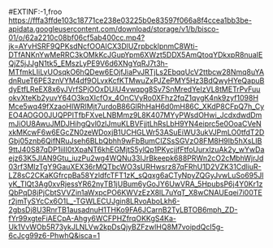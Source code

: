 #EXTINF:-1,froo
https://fffa3ffde103c18771ce238e03225b0e83597f066a8f4ccea1bb3be-apidata.googleusercontent.com/download/storage/v1/b/bisco-01/o/62a2210c08bf06cf5ab400cc.mp4?jk=AYvHSRF9QPKsdNcfOOAICX3DlUZrpbcklpnmC8Wti-DTfANKnYwMeRRC3kOMkKcJGupYpm6XWzt5DDX5AmQtoqYDkxpR8nuaIEQjZ5jJJgN1tk5_EMszLyPE9V6d6XNgYqRJ7t3h-MTfmkLIiLyUOsqkO6hQDew6EOjfJiaPvJRTjLs2EbqqUcV2ttbcw28Nmq8uYAdnRueT6PE3znVYM4df9OLvxKcfKTMwuZxPJZePMY5Hz3BdQwyHYeQapuBdyEtfLReEX8x6yJVrfSPjOOxDUiU4vwqpg8Sv7SnMredYeIzVL8tMETrPvFuuokvXteKb2yuvY64O3kqXIcfOx_4OnCVyRo0XFhz2fqZ1qvgK4nk9zyf1098HMce5wq49fXzaoHIWRIMjt7urdoB86GlRhHaH6d0mH86C_XKdP8CFpQ7h_CyEO4AOGO0JUQPPITfbFXveLNBMmz9L8K407MYyPWsdOHwi_JcdxdwdDmmJiOU8AwuJMDJHihgQvl0zlJmuKLBVFjjtLhRsLbH9YN4eiprc5e0OoaCVeNxkMKcwF6w6EGcZN0zeWDoxjB1UCHGLWr53ASuEiWU3ukVJPmLO0tfdT2DGbj05znb6QifNRuJseh6BLbQbhh9wFbBumCIZSsSGVzO8FM8H9Ib5hXsLIB9ttJ40S87qDP1iilI0tXpaNT6khEGMjtS5ylQp1PKycjjfFtfoUurxlzuAk2y_wYwDaejz63K5JIAN9Gtu_iuzPu2wg4WQNu33IJrBkeepk688PRWn2cO2cMbhWjrJd03rf3MlzTgY9GauXEX36rMQTbcWO3sURHwsrz87qFRhU1D2VZK31CdliuR-LZ8sC2CKaKGfrcpBa58YzldfcTFT1zK_sQqxg6aCTyNpyZQGyJvwLuSo695JlyK_TlQt3Ag0xvRjessYR62nyTB1jUBum6yGoJY6UwVRA_5HpubsP6j4Y0Kr1zQbPqD8jPjCbtSVVZin1aWxpcPO6KWVzEzX8lL7uYqT_X8wCNAUEqei7i00TEr2jmTySYcCx6O1L_-TGWLECUJgin8LRvoAboLkh6-2gbsDj8U3RnrTB1ausadnuH1THKo9FA6JCarnB2TyLBTOB6mph_ZD-fYr99xgteFiAECpA-Ahgy6WCFPHZfrqOKKgS4Ka-Uk1VvWOb5R73ykJLNLVw2kpDsQjyBZFzwlHQ8M7voipdQcI5g-6cJcg99z6-PhwhQ&isca=1
